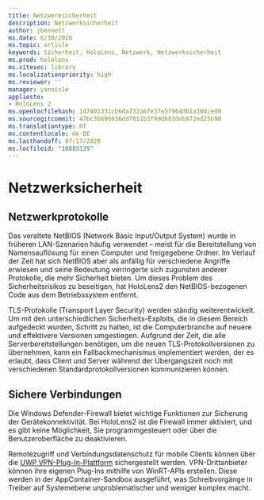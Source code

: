 ```yaml
---
title: Netzwerksicherheit
description: Netzwerksicherheit
author: jbennett
ms.date: 6/30/2020
ms.topic: article
keywords: Sicherheit, HoloLens, Netzwerk, Netzwerksicherheit
ms.prod: hololens
ms.sitesec: library
ms.localizationpriority: high
ms.reviewer: ''
manager: yannisle
appliesto:
- HoloLens 2
ms.openlocfilehash: 147401331cb6da732a6fe37e57964d61a10dce99
ms.sourcegitcommit: 47bc3b696936dd7011b3f9dd683deb872ed25b90
ms.translationtype: HT
ms.contentlocale: de-DE
ms.lasthandoff: 07/17/2020
ms.locfileid: "10883139"
---
```

# Netzwerksicherheit

## Netzwerkprotokolle

Das veraltete NetBIOS (Network Basic Input/Output System) wurde in früheren LAN-Szenarien häufig verwendet – meist für die Bereitstellung von Namensauflösung für einen Computer und freigegebene Ordner. Im Verlauf der Zeit hat sich NetBIOS aber als anfällig für verschiedene Angriffe erwiesen und seine Bedeutung verringerte sich zugunsten anderer Protokolle, die mehr Sicherheit bieten. Um dieses Problem des Sicherheitsrisikos zu beseitigen, hat HoloLens2 den NetBIOS-bezogenen Code aus dem Betriebssystem entfernt.

TLS-Protokolle (Transport Layer Security) werden ständig weiterentwickelt. Um mit den unterschiedlichen Sicherheits-Exploits, die in diesem Bereich aufgedeckt wurden, Schritt zu halten, ist die Computerbranche auf neuere und effektivere Versionen umgestiegen. Aufgrund der Zeit, die alle Serverbereitstellungen benötigen, um die neuen TLS-Protokollversionen zu übernehmen, kann ein Fallbackmechanismus implementiert werden, der es erlaubt, dass Client und Server während der Übergangszeit noch mit verschiedenen Standardprotokollversionen kommunizieren können.

## Sichere Verbindungen 

Die Windows Defender-Firewall bietet wichtige Funktionen zur Sicherung der Gerätekonnektivität. Bei HoloLens2 ist die Firewall immer aktiviert, und es gibt keine Möglichkeit, Sie programmgesteuert oder über die Benutzeroberfläche zu deaktivieren.

Remotezugriff und Verbindungsdatenschutz für mobile Clients können über die [UWP VPN-Plug-In-Plattform](https://docs.microsoft.com/uwp/api/Windows.Networking.Vpn?view=winrt-19041) sichergestellt werden. VPN-Drittanbieter können ihre eigenen Plug-Ins mithilfe von WinRT-APIs erstellen. Diese werden in der AppContainer-Sandbox ausgeführt, was Schreibvorgänge in Treiber auf Systemebene unproblematischer und weniger komplex macht.
